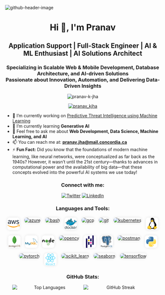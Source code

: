 
![github-header-image](https://github.com/user-attachments/assets/eb950e39-e819-442c-a6eb-3847a60439e5)


<!--<p align="center"><img width="712" alt="Screenshot 2024-06-06 at 11 09 15 PM" src="https://github.com/pranav-k-jha/pranav-k-jha/assets/61943097/5d8f304a-2806-4de8-89cd-f883c32db407"></p>-->

<h1 align="center">Hi 👋, I'm Pranav</h1>
<h2 align="center">Application Support | Full-Stack Engineer | AI & ML Enthusiast | AI Solutions Architect</h2>
<h3 align="center">
    Specializing in Scalable Web & Mobile Development, Database Architecture, and AI-driven Solutions <br />
    Passionate about Innovation, Automation, and Delivering Data-Driven Insights
</h3>


<p align="center"> <img src="https://komarev.com/ghpvc/?username=pranav-k-jha&label=Profile%20views&color=0e75b6&style=flat" alt="pranav-k-jha" /> </p>

<p align="center"> <a href="https://twitter.com/pranav_kjha" target="blank"><img src="https://img.shields.io/twitter/follow/pranav_kjha?logo=twitter&style=for-the-badge" alt="pranav_kjha" /></a> </p>

- 🔭 I’m currently working on [Predictive Threat Intelligence using Machine Learning](https://github.com/pranav-k-jha/kaggle-notebooks/blob/main/predictive-threat-intelligence.ipynb)
- 🌱 I’m currently learning **Generative AI**  
- 💬 Feel free to ask me about **Web Development, Data Science, Machine Learning, and AI**  
- 📫 You can reach me at: **pranav.jha@mail.concordia.ca**  
- ⚡ **Fun Fact:** Did you know that the foundations of modern machine learning, like neural networks, were conceptualized as far back as the 1940s? However, it wasn’t until the 21st century—thanks to advances in computational power and the availability of big data—that these concepts evolved into the powerful AI systems we use today!  

<h3 align="center">Connect with me:</h3>
<p align="center">
  <a href="https://twitter.com/pranav_kjha" target="blank"><img src="https://raw.githubusercontent.com/rahuldkjain/github-profile-readme-generator/master/src/images/icons/Social/twitter.svg" alt="Twitter" height="30" width="40" /></a>
  <a href="https://linkedin.com/in/pkrjha" target="blank"><img src="https://raw.githubusercontent.com/rahuldkjain/github-profile-readme-generator/master/src/images/icons/Social/linked-in-alt.svg" alt="LinkedIn" height="30" width="40" /></a>
</p>


<!-- Languages and Tools Header -->
<h3 align="center" style="margin-bottom: 20px;">Languages and Tools:</h3>

<!-- Icons Section -->
<p align="center" style="display: flex; flex-wrap: wrap; justify-content: center; gap: 15px;">
  <a href="https://aws.amazon.com" target="_blank" rel="noreferrer" style="display: inline-block; transition: transform 0.3s;">
    <img src="https://raw.githubusercontent.com/devicons/devicon/master/icons/amazonwebservices/amazonwebservices-original-wordmark.svg" alt="aws" width="40" height="40" style="border-radius: 8px; box-shadow: 0 0 10px rgba(0, 0, 0, 0.1);"/>
  </a>
  <a href="https://azure.microsoft.com/en-in/" target="_blank" rel="noreferrer" style="display: inline-block; transition: transform 0.3s;">
    <img src="https://www.vectorlogo.zone/logos/microsoft_azure/microsoft_azure-icon.svg" alt="azure" width="40" height="40" style="border-radius: 8px; box-shadow: 0 0 10px rgba(0, 0, 0, 0.1);"/>
  </a>
  <a href="https://www.gnu.org/software/bash/" target="_blank" rel="noreferrer" style="display: inline-block; transition: transform 0.3s;">
    <img src="https://www.vectorlogo.zone/logos/gnu_bash/gnu_bash-icon.svg" alt="bash" width="40" height="40" style="border-radius: 8px; box-shadow: 0 0 10px rgba(0, 0, 0, 0.1);"/>
  </a>
  <a href="https://www.docker.com/" target="_blank" rel="noreferrer" style="display: inline-block; transition: transform 0.3s;">
    <img src="https://raw.githubusercontent.com/devicons/devicon/master/icons/docker/docker-original-wordmark.svg" alt="docker" width="40" height="40" style="border-radius: 8px; box-shadow: 0 0 10px rgba(0, 0, 0, 0.1);"/>
  </a>
  <a href="https://cloud.google.com" target="_blank" rel="noreferrer" style="display: inline-block; transition: transform 0.3s;">
    <img src="https://www.vectorlogo.zone/logos/google_cloud/google_cloud-icon.svg" alt="gcp" width="40" height="40" style="border-radius: 8px; box-shadow: 0 0 10px rgba(0, 0, 0, 0.1);"/>
  </a>
  <a href="https://git-scm.com/" target="_blank" rel="noreferrer" style="display: inline-block; transition: transform 0.3s;">
    <img src="https://www.vectorlogo.zone/logos/git-scm/git-scm-icon.svg" alt="git" width="40" height="40" style="border-radius: 8px; box-shadow: 0 0 10px rgba(0, 0, 0, 0.1);"/>
  </a>
  <a href="https://kubernetes.io" target="_blank" rel="noreferrer" style="display: inline-block; transition: transform 0.3s;">
    <img src="https://www.vectorlogo.zone/logos/kubernetes/kubernetes-icon.svg" alt="kubernetes" width="40" height="40" style="border-radius: 8px; box-shadow: 0 0 10px rgba(0, 0, 0, 0.1);"/>
  </a>
  <a href="https://www.linux.org/" target="_blank" rel="noreferrer" style="display: inline-block; transition: transform 0.3s;">
    <img src="https://raw.githubusercontent.com/devicons/devicon/master/icons/linux/linux-original.svg" alt="linux" width="40" height="40" style="border-radius: 8px; box-shadow: 0 0 10px rgba(0, 0, 0, 0.1);"/>
  </a>
  <a href="https://www.mongodb.com/" target="_blank" rel="noreferrer" style="display: inline-block; transition: transform 0.3s;">
    <img src="https://raw.githubusercontent.com/devicons/devicon/master/icons/mongodb/mongodb-original-wordmark.svg" alt="mongodb" width="40" height="40" style="border-radius: 8px; box-shadow: 0 0 10px rgba(0, 0, 0, 0.1);"/>
  </a>
  <a href="https://www.mysql.com/" target="_blank" rel="noreferrer" style="display: inline-block; transition: transform 0.3s;">
    <img src="https://raw.githubusercontent.com/devicons/devicon/master/icons/mysql/mysql-original-wordmark.svg" alt="mysql" width="40" height="40" style="border-radius: 8px; box-shadow: 0 0 10px rgba(0, 0, 0, 0.1);"/>
  </a>
  <a href="https://nodejs.org" target="_blank" rel="noreferrer" style="display: inline-block; transition: transform 0.3s;">
    <img src="https://raw.githubusercontent.com/devicons/devicon/master/icons/nodejs/nodejs-original-wordmark.svg" alt="nodejs" width="40" height="40" style="border-radius: 8px; box-shadow: 0 0 10px rgba(0, 0, 0, 0.1);"/>
  </a>
  <a href="https://opencv.org/" target="_blank" rel="noreferrer" style="display: inline-block; transition: transform 0.3s;">
    <img src="https://www.vectorlogo.zone/logos/opencv/opencv-icon.svg" alt="opencv" width="40" height="40" style="border-radius: 8px; box-shadow: 0 0 10px rgba(0, 0, 0, 0.1);"/>
  </a>
  <a href="https://pandas.pydata.org/" target="_blank" rel="noreferrer" style="display: inline-block; transition: transform 0.3s;">
    <img src="https://raw.githubusercontent.com/devicons/devicon/2ae2a900d2f041da66e950e4d48052658d850630/icons/pandas/pandas-original.svg" alt="pandas" width="40" height="40" style="border-radius: 8px; box-shadow: 0 0 10px rgba(0, 0, 0, 0.1);"/>
  </a>
  <a href="https://www.postgresql.org" target="_blank" rel="noreferrer" style="display: inline-block; transition: transform 0.3s;">
    <img src="https://raw.githubusercontent.com/devicons/devicon/master/icons/postgresql/postgresql-original-wordmark.svg" alt="postgresql" width="40" height="40" style="border-radius: 8px; box-shadow: 0 0 10px rgba(0, 0, 0, 0.1);"/>
  </a>
  <a href="https://postman.com" target="_blank" rel="noreferrer" style="display: inline-block; transition: transform 0.3s;">
    <img src="https://www.vectorlogo.zone/logos/getpostman/getpostman-icon.svg" alt="postman" width="40" height="40" style="border-radius: 8px; box-shadow: 0 0 10px rgba(0, 0, 0, 0.1);"/>
  </a>
  <a href="https://www.python.org" target="_blank" rel="noreferrer" style="display: inline-block; transition: transform 0.3s;">
    <img src="https://raw.githubusercontent.com/devicons/devicon/master/icons/python/python-original.svg" alt="python" width="40" height="40" style="border-radius: 8px; box-shadow: 0 0 10px rgba(0, 0, 0, 0.1);"/>
  </a>
  <a href="https://pytorch.org/" target="_blank" rel="noreferrer" style="display: inline-block; transition: transform 0.3s;">
    <img src="https://www.vectorlogo.zone/logos/pytorch/pytorch-icon.svg" alt="pytorch" width="40" height="40" style="border-radius: 8px; box-shadow: 0 0 10px rgba(0, 0, 0, 0.1);"/>
  </a>
  <a href="https://reactjs.org/" target="_blank" rel="noreferrer" style="display: inline-block; transition: transform 0.3s;">
    <img src="https://raw.githubusercontent.com/devicons/devicon/master/icons/react/react-original-wordmark.svg" alt="react" width="40" height="40" style="border-radius: 8px; box-shadow: 0 0 10px rgba(0, 0, 0, 0.1);"/>
  </a>
  <a href="https://scikit-learn.org/" target="_blank" rel="noreferrer" style="display: inline-block; transition: transform 0.3s;">
    <img src="https://upload.wikimedia.org/wikipedia/commons/0/05/Scikit_learn_logo_small.svg" alt="scikit_learn" width="40" height="40" style="border-radius: 8px; box-shadow: 0 0 10px rgba(0, 0, 0, 0.1);"/>
  </a>
  <a href="https://seaborn.pydata.org/" target="_blank" rel="noreferrer" style="display: inline-block; transition: transform 0.3s;">
    <img src="https://seaborn.pydata.org/_images/logo-mark-lightbg.svg" alt="seaborn" width="40" height="40" style="border-radius: 8px; box-shadow: 0 0 10px rgba(0, 0, 0, 0.1);"/>
  </a>
  <a href="https://www.tensorflow.org" target="_blank" rel="noreferrer" style="display: inline-block; transition: transform 0.3s;">
    <img src="https://www.vectorlogo.zone/logos/tensorflow/tensorflow-icon.svg" alt="tensorflow" width="40" height="40" style="border-radius: 8px; box-shadow: 0 0 10px rgba(0, 0, 0, 0.1);"/>
  </a>
</p>
<h3 align="center">GitHub Stats:</h3>
<p align="center">
  <!-- <img src="https://github-readme-stats.vercel.app/api?username=pranav-k-jha&show_icons=true&count_private=true&theme=chartreuse-dark" alt="GitHub Stats" style="display:inline-block; width: 45%; vertical-align:top;" /> -->
  
  <img src="https://github-readme-stats.vercel.app/api/top-langs?username=pranav-k-jha&layout=compact&theme=chartreuse-dark" alt="Top Languages" style="display:inline-block; width: 45%; vertical-align:top; height: 180px;" />
  
  <img src="https://github-readme-streak-stats.herokuapp.com/?user=pranav-k-jha&theme=chartreuse-dark" alt="GitHub Streak" style="display:inline-block; width: 45%; height: 180px;" />
</p>
